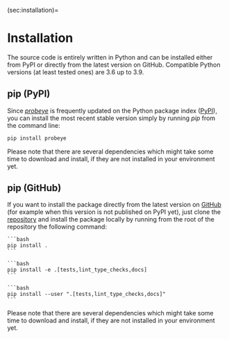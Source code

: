 (sec:installation)=
# Installation
The source code is entirely written in Python and can be installed either from PyPI or directly from the latest version on GitHub. Compatible Python versions (at least tested ones) are 3.6 up to 3.9.

## pip (PyPI)

Since [_probeye_](https://pypi.org/project/probeye/) is frequently updated on the Python package index ([PyPI](https://pypi.org/)), you can install the most recent stable version simply by running _pip_ from the command line:

```bash
pip install probeye
```

Please note that there are several dependencies which might take some time to download and install, if they are not installed in your environment yet.

## pip (GitHub)

If you want to install the package directly from the latest version on [GitHub][repository] (for example when this version is not published on PyPI yet), just clone the [repository][repository] and install the package locally by running from the
root of the repository the following command:

````{tab} User
```bash
pip install .
```
````

````{tab} Developer (Windows)
```bash
pip install -e .[tests,lint_type_checks,docs]
```
````

````{tab} Developer (Linux)
```bash
pip install --user ".[tests,lint_type_checks,docs]"
```
````

Please note that there are several dependencies which might take some time to download and install, if they are not installed in your environment yet.


[repository]: https://github.com/BAMresearch/probeye
